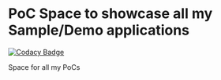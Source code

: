 # PoC Space to showcase all my Sample/Demo applications

[![Codacy Badge](https://api.codacy.com/project/badge/Grade/cc3defb63360420ab3fb6c250c678dfc)](https://app.codacy.com/app/pradyb/poc-space?utm_source=github.com&utm_medium=referral&utm_content=pradyb/poc-space&utm_campaign=Badge_Grade_Settings)

Space for all my PoCs 
